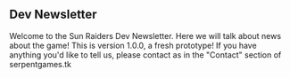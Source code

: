 ## Dev Newsletter
Welcome to the Sun Raiders Dev Newsletter. Here we will talk about news about the game!
This is version 1.0.0, a fresh prototype! If you have anything you'd like to tell us, please contact as in the "Contact" section of serpentgames.tk

